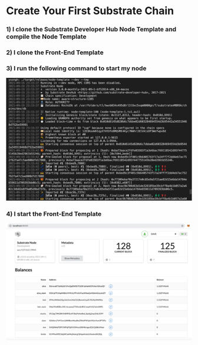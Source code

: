 # Create Your First Substrate Chain

### 1) I clone the Substrate Developer Hub Node Template and compile the Node Template

### 2) I clone the Front-End Template

### 3) I run the following command to start my node
![](https://raw.githubusercontent.com/ysongh/Polkadot-Hack-Challenges-2021/master/PolkadotGeneralChallenges/CreateYourFirstSubstrateChain/screenshot1.png)

### 4) I start the Front-End Template
![](https://raw.githubusercontent.com/ysongh/Polkadot-Hack-Challenges-2021/master/PolkadotGeneralChallenges/CreateYourFirstSubstrateChain/screenshot2.png)